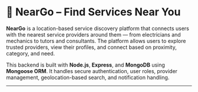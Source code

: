 # 📍 NearGo – Find Services Near You

**NearGo** is a location-based service discovery platform that connects users with the nearest service providers around them — from electricians and mechanics to tutors and consultants. The platform allows users to explore trusted providers, view their profiles, and connect based on proximity, category, and need.

This backend is built with **Node.js**, **Express**, and **MongoDB** using **Mongoose ORM**. It handles secure authentication, user roles, provider management, geolocation-based search, and notification handling.

---
